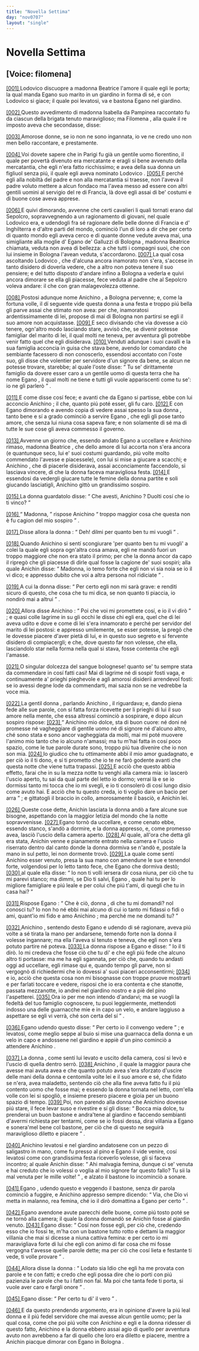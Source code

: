 ```yaml
---
title: "Novella Settima"
day: "nov0707"
layout: "single"
---
```

<div id="nov0707" type="novella" who="filomena">
 <h1>
  Novella Settima
 </h1>
 <p>
  <h2>
   [Voice: filomena]
  </h2>
 </p>
 <argument>
  <p>
   <a href="{{ site.baseurl }}enDecameron/nov0707#p07070001">
    [001]
   </a>
   <name persref="lodovico" type="person">
    Lodovico
   </name>
   discuopre a
   <name persref="beatricegalluzzi" type="person">
    madonna Beatrice
   </name>
   l'amore il quale egli le porta; la qual manda
   <name persref="eganogalluzzi" type="person">
    Egano
   </name>
   suo marito in un giardino in forma di s&eacute;, e con
   <name persref="lodovico" type="person">
    Lodovico
   </name>
   si giace; il quale poi levatosi, va e bastona
   <name persref="eganogalluzzi" type="person">
    Egano
   </name>
   nel giardino.
  </p>
 </argument>
 <div3 type="commentary" who="author">
  <p>
   <a href="{{ site.baseurl }}enDecameron/nov0707#p07070002">
    [002]
   </a>
   Questo avvedimento di madonna
   <name persref="isabella" type="person">
    Isabella
   </name>
   da
   <name persref="pampinea" type="person">
    Pampinea
   </name>
   raccontato fu da ciascun della brigata tenuto maraviglioso; ma
   <name persref="filomena" type="person">
    Filomena
   </name>
   , alla quale
   <name persref="dioneo" type="person">
    il re
   </name>
   imposto aveva che secondasse, disse:
  </p>
 </div3>
 <div3 type="commentary" who="filomena">
  <p>
   <a href="{{ site.baseurl }}enDecameron/nov0707#p07070003">
    [003]
   </a>
   Amorose donne, se io non ne sono ingannata, io ve ne credo uno non men bello raccontare, e prestamente.
  </p>
 </div3>
 <p>
  <a href="{{ site.baseurl }}enDecameron/nov0707#p07070004">
   [004]
  </a>
  Voi dovete sapere che in
  <name placeref="parigi" type="place">
   Parigi
  </name>
  fu gi&agrave; un gentile uomo fiorentino, il quale per povert&agrave; divenuto era mercatante e eragli s&iacute; bene avvenuto della mercatantia, che egli n'era fatto ricchissimo; e avea della sua donna un figliuol senza pi&uacute;, il quale egli aveva nominato
  <name persref="lodovico" type="person">
   Lodovico
  </name>
  .
  <a href="{{ site.baseurl }}enDecameron/nov0707#p07070005">
   [005]
  </a>
  E perch&eacute; egli alla nobilt&agrave; del padre e non alla mercatantia si traesse, non l'aveva il padre voluto mettere a alcun fondaco ma l'avea messo ad essere con altri gentili uomini al servigio del re di Francia, l&agrave; dove egli assai di be' costumi e di buone cose aveva apprese.
 </p>
 <p>
  <a href="{{ site.baseurl }}enDecameron/nov0707#p07070006">
   [006]
  </a>
  E quivi dimorando, avvenne che certi cavalieri li quali tornati erano dal Sepolcro, sopravvegnendo a un ragionamento di giovani, nel quale
  <name persref="lodovico" type="person">
   Lodovico
  </name>
  era, e udendogli fra s&eacute; ragionare delle belle donne di
  <name placeref="francia" type="place">
   Francia
  </name>
  e d'
  <name placeref="inghilterra" type="place">
   Inghilterra
  </name>
  e d'altre parti del mondo, cominci&ograve; l'un di loro a dir che per certo di quanto mondo egli aveva cerco e di quante donne vedute aveva mai, una simigliante alla moglie d'
  <name persref="eganogalluzzi" type="person">
   Egano de' Galluzzi
  </name>
  di
  <name placeref="bologna" type="place">
   Bologna
  </name>
  ,
  <name persref="beatricegalluzzi" type="person">
   madonna Beatrice
  </name>
  chiamata, veduta non avea di bellezza: a che tutti i compagni suoi, che con lui insieme in
  <name placeref="bologna" type="place">
   Bologna
  </name>
  l'avean veduta, s'accordarono.
  <a href="{{ site.baseurl }}enDecameron/nov0707#p07070007">
   [007]
  </a>
  La qual cosa ascoltando
  <name persref="lodovico" type="person">
   Lodovico
  </name>
  , che d'alcuna ancora inamorato non s'era, s'accese in tanto disidero di doverla vedere, che a altro non poteva tenere il suo pensiere; e del tutto disposto d'andare infino a
  <name placeref="bologna" type="place">
   Bologna
  </name>
  a vederla e quivi ancora dimorare se ella gli piacesse, fece veduta al padre che al Sepolcro voleva andare: il che con gran malagevolezza ottenne.
 </p>
 <p>
  <a href="{{ site.baseurl }}enDecameron/nov0707#p07070008">
   [008]
  </a>
  Postosi adunque nome
  <name persref="lodovico" type="person">
   Anichino
  </name>
  , a
  <name placeref="bologna" type="place">
   Bologna
  </name>
  pervenne; e, come la fortuna volle, il d&iacute; seguente vide questa donna a una festa e troppo pi&uacute; bella gli parve assai che stimato non avea: per che, inamoratosi ardentissimamente di lei, propose di mai di
  <name placeref="bologna" type="place">
   Bologna
  </name>
  non partirsi se egli il suo amore non acquistasse.
  <a href="{{ site.baseurl }}enDecameron/nov0707#p07070009">
   [009]
  </a>
  E seco divisando che via dovesse a ci&ograve; tenere, ogn'altro modo lasciando stare, avvis&ograve; che, se divenir potesse famigliar del
  <name persref="eganogalluzzi" type="person">
   marito
  </name>
  di lei, il qual molti ne teneva, per avventura gli potrebbe venir fatto quel che egli disiderava.
  <a href="{{ site.baseurl }}enDecameron/nov0707#p07070010">
   [010]
  </a>
  Venduti adunque i suoi cavalli e la sua famiglia acconcia in guisa che stava bene, avendo lor comandato che sembiante facessero di non conoscerlo, essendosi accontato con l'oste suo, gli disse che volentier per servidore d'un signore da bene, se alcun ne potesse trovare, starebbe; al quale
  <name persref="oste-0707" type="person">
   l'oste
  </name>
  disse:
  <q direct="unspecified" who="oste-0707">
   Tu se' dirittamente famiglio da dovere esser caro a un gentile uomo di questa terra che ha nome
   <name persref="eganogalluzzi" type="person">
    Egano
   </name>
   , il qual molti ne tiene e tutti gli vuole appariscenti come tu se': io ne gli parler&ograve;
  </q>
  .
 </p>
 <p>
  <a href="{{ site.baseurl }}enDecameron/nov0707#p07070011">
   [011]
  </a>
  E come disse cos&iacute; fece; e avanti che da
  <name persref="eganogalluzzi" type="person">
   Egano
  </name>
  si partisse, ebbe con lui acconcio
  <name persref="lodovico" type="person">
   Anichino
  </name>
  ; il che, quanto pi&uacute; pot&eacute; esser, gli fu caro.
  <a href="{{ site.baseurl }}enDecameron/nov0707#p07070012">
   [012]
  </a>
  E con
  <name persref="eganogalluzzi" type="person">
   Egano
  </name>
  dimorando e avendo copia di vedere assai spesso la sua
  <name persref="beatricegalluzzi" type="person">
   donna
  </name>
  , tanto bene e s&iacute; a grado cominci&ograve; a servire
  <name persref="eganogalluzzi" type="person">
   Egano
  </name>
  , che egli gli pose tanto amore, che senza lui niuna cosa sapeva fare; e non solamente di s&eacute; ma di tutte le sue cose gli aveva commesso il governo.
 </p>
 <p>
  <a href="{{ site.baseurl }}enDecameron/nov0707#p07070013">
   [013]
  </a>
  Avvenne un giorno che, essendo andato
  <name persref="eganogalluzzi" type="person">
   Egano
  </name>
  a uccellare e
  <name persref="lodovico" type="person">
   Anichino
  </name>
  rimaso,
  <name persref="beatricegalluzzi" type="person">
   madonna Beatrice
  </name>
  , che dello amore di lui accorta non s'era ancora (e quantunque seco, lui e' suoi costumi guardando, pi&uacute; volte molto commendato l'avesse e piacessele), con lui si mise a giucare a scacchi; e
  <name persref="lodovico" type="person">
   Anichino
  </name>
  , che di piacerle disiderava, assai acconciamente faccendolo, si lasciava vincere, di che
  <name persref="beatricegalluzzi" type="person">
   la donna
  </name>
  faceva maravigliosa festa.
  <a href="{{ site.baseurl }}enDecameron/nov0707#p07070014">
   [014]
  </a>
  E essendosi da vedergli giucare tutte le femine della donna partite e soli giucando lasciatigli,
  <name persref="lodovico" type="person">
   Anichino
  </name>
  gitt&ograve; un grandissimo sospiro.
 </p>
 <p>
  <a href="{{ site.baseurl }}enDecameron/nov0707#p07070015">
   [015]
  </a>
  <name persref="beatricegalluzzi" type="person">
   La donna
  </name>
  guardatolo disse:
  <q direct="unspecified" who="beatricegalluzzi">
   Che avesti,
   <name persref="lodovico" type="person">
    Anichino
   </name>
   ? Duolti cos&iacute; che io ti vinco?
  </q>
 </p>
 <p>
  <a href="{{ site.baseurl }}enDecameron/nov0707#p07070016">
   [016]
  </a>
  <q direct="unspecified" who="lodovico">
   Madonna,
  </q>
  rispose
  <name persref="lodovico" type="person">
   Anichino
  </name>
  <q direct="unspecified">
   troppo maggior cosa che questa non &egrave; fu cagion del mio sospiro
  </q>
  .
 </p>
 <p>
  <a href="{{ site.baseurl }}enDecameron/nov0707#p07070017">
   [017]
  </a>
  Disse allora
  <name persref="beatricegalluzzi" type="person">
   la donna
  </name>
  :
  <q direct="unspecified" who="beatricegalluzzi">
   Deh! dilmi per quanto ben tu mi vuogli
  </q>
  .
 </p>
 <p>
  <a href="{{ site.baseurl }}enDecameron/nov0707#p07070018">
   [018]
  </a>
  Quando
  <name persref="lodovico" type="person">
   Anichino
  </name>
  si sent&iacute; scongiurare 'per quanto ben tu mi vuogli' a colei la quale egli sopra ogn'altra cosa amava, egli ne mand&ograve; fuori un troppo maggiore che non era stato il primo; per che
  <name persref="beatricegalluzzi" type="person">
   la donna
  </name>
  ancor da capo il ripreg&ograve; che gli piacesse di dirle qual fosse la cagione de' suoi sospiri; alla quale
  <name persref="lodovico" type="person">
   Anichin
  </name>
  disse:
  <q direct="unspecified" who="lodovico">
   Madonna, io temo forte che egli non vi sia noia se io il vi dico; e appresso dubito che voi a altra persona nol ridiciate
  </q>
  .
 </p>
 <p>
  <a href="{{ site.baseurl }}enDecameron/nov0707#p07070019">
   [019]
  </a>
  A cui
  <name persref="beatricegalluzzi" type="person">
   la donna
  </name>
  disse:
  <q direct="unspecified" who="beatricegalluzzi">
   Per certo egli non mi sar&agrave; grave: e renditi sicuro di questo, che cosa che tu mi dica, se non quanto ti piaccia, io nondir&ograve; mai a altrui
  </q>
  .
 </p>
 <p>
  <a href="{{ site.baseurl }}enDecameron/nov0707#p07070020">
   [020]
  </a>
  Allora disse
  <name persref="lodovico" type="person">
   Anichino
  </name>
  :
  <q direct="unspecified" who="lodovico">
   Poi che voi mi promettete cos&iacute;, e io il vi dir&ograve;
  </q>
  ; e quasi colle lagrime in su gli occhi le disse chi egli era, quel che di lei aveva udito e dove e come di lei s'era innamorato e perch&eacute; per servidor del marito di lei postosi: e appresso umilemente, se esser potesse, la preg&ograve; che le dovesse piacere d'aver piet&agrave; di lui, e in questo suo segreto e s&iacute; fervente disidero di compiacergli; e che, dove questo far non volesse, che ella, lasciandolo star nella forma nella qual si stava, fosse contenta che egli l'amasse.
 </p>
 <p>
  <a href="{{ site.baseurl }}enDecameron/nov0707#p07070021">
   [021]
  </a>
  O singular dolcezza del sangue bolognese! quanto se' tu sempre stata da commendare in cos&iacute; fatti casi! Mai di lagrime n&eacute; di sospir fosti vaga, e continuamente a' prieghi pieghevole e agli amorosi disiderii arrendevol fosti: se io avessi degne lode da commendarti, mai sazia non se ne vedrebbe la voce mia.
 </p>
 <p>
  <a href="{{ site.baseurl }}enDecameron/nov0707#p07070022">
   [022]
  </a>
  La gentil
  <name prev="beatricegalluzzi" type="person">
   donna
  </name>
  , parlando
  <name persref="lodovico" type="person">
   Anichino
  </name>
  , il riguardava; e, dando piena fede alle sue parole, con s&iacute; fatta forza ricevette per li prieghi di lui il suo amore nella mente, che essa altress&iacute; cominci&ograve; a sospirare, e dopo alcun sospiro rispose:
  <a href="{{ site.baseurl }}enDecameron/nov0707#p07070023">
   [023]
  </a>
  <q direct="unspecified" who="beatricegalluzzi">
   <name persref="lodovico" type="person">
    Anichino
   </name>
   mio dolce, sta di buon cuore: n&eacute; doni n&eacute; promesse n&eacute; vagheggiare di gentile uomo n&eacute; di signore n&eacute; d'alcuno altro, ch&eacute; sono stata e sono ancor vagheggiata da molti, mai mi pot&eacute; muovere l'animo mio tanto che io alcuno n'amassi; ma tu m'hai fatta in cos&iacute; poco spazio, come le tue parole durate sono, troppo pi&uacute; tua divenire che io non son mia.
   <a href="{{ site.baseurl }}enDecameron/nov0707#p07070024">
    [024]
   </a>
   Io giudico che tu ottimamente abbi il mio amor guadagnato, e per ci&ograve; io il ti dono, e s&iacute; ti prometto che io te ne far&ograve; godente avanti che questa notte che viene tutta trapassi.
   <a href="{{ site.baseurl }}enDecameron/nov0707#p07070025">
    [025]
   </a>
   E acci&ograve; che questo abbia effetto, farai che in su la mezza notte tu venghi alla camera mia: io lascer&ograve; l'uscio aperto, tu sai da qual parte del letto io dormo; verrai l&agrave; e se io dormissi tanto mi tocca che io mi svegli, e io ti consoler&ograve; di cos&iacute; lungo disio come avuto hai. E acci&ograve; che tu questo creda, io ti voglio dare un bacio per arra
  </q>
  ; e gittatogli il braccio in collo, amorosamente il basci&ograve;, e
  <name persref="lodovico" type="person">
   Anichin
  </name>
  lei.
 </p>
 <p>
  <a href="{{ site.baseurl }}enDecameron/nov0707#p07070026">
   [026]
  </a>
  Queste cose dette,
  <name persref="lodovico" type="person">
   Anichin
  </name>
  lasciata
  <name persref="beatricegalluzzi" type="person">
   la donna
  </name>
  and&ograve; a fare alcune sue bisogne, aspettando con la maggior letizia del mondo che la notte sopravvenisse.
  <a href="{{ site.baseurl }}enDecameron/nov0707#p07070027">
   [027]
  </a>
  <name persref="eganogalluzzi" type="person">
   Egano
  </name>
  torn&ograve; da uccellare, e come cenato ebbe, essendo stanco, s'and&ograve; a dormire, e la donna appresso, e, come promesso avea, lasci&ograve; l'uscio della camera aperto.
  <a href="{{ site.baseurl }}enDecameron/nov0707#p07070028">
   [028]
  </a>
  Al quale, all'ora che detta gli era stata,
  <name persref="lodovico" type="person">
   Anichin
  </name>
  venne e pianamente entrato nella camera e l'uscio riserrato dentro dal canto donde la donna dormiva se n'and&ograve; e, postale la mano in sul petto, lei non dormente trov&ograve;.
  <a href="{{ site.baseurl }}enDecameron/nov0707#p07070029">
   [029]
  </a>
  La quale come sent&iacute;
  <name persref="lodovico" type="person">
   Anichino
  </name>
  esser venuto, presa la sua mano con amendune le sue e tenendol forte, volgendosi per lo letto tanto fece, che
  <name persref="eganogalluzzi" type="person">
   Egano
  </name>
  che dormiva dest&ograve;;
  <a href="{{ site.baseurl }}enDecameron/nov0707#p07070030">
   [030]
  </a>
  al quale ella disse:
  <q direct="unspecified" who="beatricegalluzzi">
   Io non ti volli iersera dir cosa niuna, per ci&ograve; che tu mi parevi stanco; ma dimmi, se Dio ti salvi,
   <name persref="eganogalluzzi" type="person">
    Egano
   </name>
   , quale hai tu per lo migliore famigliare e pi&uacute; leale e per colui che pi&uacute; t'ami, di quegli che tu in casa hai?
  </q>
 </p>
 <p>
  <a href="{{ site.baseurl }}enDecameron/nov0707#p07070031">
   [031]
  </a>
  Rispose
  <name persref="eganogalluzzi" type="person">
   Egano
  </name>
  :
  <q direct="unspecified" who="eganogalluzzi">
   Che &egrave; ci&ograve;,
   <name persref="beatricegalluzzi" type="person">
    donna
   </name>
   , di che tu mi domandi? nol conosci tu? Io non ho n&eacute; ebbi mai alcuno di cui io tanto mi fidassi o fidi o ami, quant'io mi fido e amo
   <name persref="lodovico" type="person">
    Anichino
   </name>
   ; ma perch&eacute; me ne domandi tu?
  </q>
 </p>
 <p>
  <a href="{{ site.baseurl }}enDecameron/nov0707#p07070032">
   [032]
  </a>
  <name persref="lodovico" type="person">
   Anichino
  </name>
  , sentendo desto
  <name persref="eganogalluzzi" type="person">
   Egano
  </name>
  e udendo di s&eacute; ragionare, aveva pi&uacute; volte a s&eacute; tirata la mano per andarsene, temendo forte non
  <name persref="beatricegalluzzi" type="person">
   la donna
  </name>
  il volesse ingannare; ma ella l'aveva s&iacute; tenuto e teneva, che egli non s'era potuto partire n&eacute; poteva.
  <a href="{{ site.baseurl }}enDecameron/nov0707#p07070033">
   [033]
  </a>
  La donna rispose a
  <name persref="eganogalluzzi" type="person">
   Egano
  </name>
  e disse:
  <q direct="unspecified" who="beatricegalluzzi">
   Io il ti dir&ograve;. Io mi credeva che fosse ci&ograve; che tu di' e che egli pi&uacute; fede che alcuno altro ti portasse: ma me ha egli sgannata, per ci&ograve; che, quando tu andasti oggi ad uccellare, egli rimase qui e, quando tempo gli parve, non si vergogn&ograve; di richiedermi che io dovessi a' suoi piaceri acconsentirmi;
   <a href="{{ site.baseurl }}enDecameron/nov0707#p07070034">
    [034]
   </a>
   e io, acci&ograve; che questa cosa non mi bisognasse con troppe pruove mostrarti e per farlati toccare e vedere, risposi che io era contenta e che stanotte, passata mezzanotte, io andrei nel giardino nostro e a pi&egrave; del pino l'aspetterei.
   <a href="{{ site.baseurl }}enDecameron/nov0707#p07070035">
    [035]
   </a>
   Ora io per me non intendo d'andarvi; ma se vuogli la fedelt&agrave; del tuo famiglio cognoscere, tu puoi leggiermente, mettendoti indosso una delle guarnacche mie e in capo un velo, e andare laggiuso a aspettare se egli vi verr&agrave;, ch&eacute; son certa del s&iacute;
  </q>
  .
 </p>
 <p>
  <a href="{{ site.baseurl }}enDecameron/nov0707#p07070036">
   [036]
  </a>
  <name persref="eganogalluzzi" type="person">
   Egano
  </name>
  udendo questo disse:
  <q direct="unspecified" who="eganogalluzzi">
   Per certo io il convengo vedere
  </q>
  ; e levatosi, come meglio seppe al buio si mise una guarnacca della
  <name persref="beatricegalluzzi" type="person">
   donna
  </name>
  e un velo in capo e andossene nel giardino e appi&egrave; d'un pino cominci&ograve; a attendere
  <name persref="lodovico" type="person">
   Anichino
  </name>
  .
 </p>
 <p>
  <a href="{{ site.baseurl }}enDecameron/nov0707#p07070037">
   [037]
  </a>
  <name persref="beatricegalluzzi" type="person">
   La donna
  </name>
  , come sent&iacute; lui levato e uscito della camera, cos&iacute; si lev&ograve; e l'uscio di quella dentro serr&ograve;.
  <a href="{{ site.baseurl }}enDecameron/nov0707#p07070038">
   [038]
  </a>
  <name persref="lodovico" type="person">
   Anichino
  </name>
  , il quale la maggior paura che avesse mai avuta avea e che quanto potuto avea s'era sforzato d'uscire delle mani della donna e centomila volte lei e il suo amore e s&eacute;, che fidato se n'era, avea maladetto, sentendo ci&ograve; che alla fine aveva fatto fu il pi&uacute; contento uomo che fosse mai; e essendo la donna tornata nel letto, com'ella volle con lei si spogli&ograve;, e insieme presero piacere e gioia per un buono spazio di tempo.
  <a href="{{ site.baseurl }}enDecameron/nov0707#p07070039">
   [039]
  </a>
  Poi, non parendo alla donna che
  <name persref="lodovico" type="person">
   Anichino
  </name>
  dovesse pi&uacute; stare, il fece levar suso e rivestire e s&iacute; gli disse:
  <q direct="unspecified" who="beatricegalluzzi">
   Bocca mia dolce, tu prenderai un buon bastone e andra'tene al giardino e faccendo sembianti d'avermi richiesta per tentarmi, come se io fossi dessa, dirai villania a
   <name persref="eganogalluzzi" type="person">
    Egano
   </name>
   e sonera'mel bene col bastone, per ci&ograve; che di questo ne seguir&agrave; maraviglioso diletto e piacere
  </q>
  .
 </p>
 <p>
  <a href="{{ site.baseurl }}enDecameron/nov0707#p07070040">
   [040]
  </a>
  <name persref="lodovico" type="person">
   Anichino
  </name>
  levatosi e nel giardino andatosene con un pezzo di saligastro in mano, come fu presso al pino e
  <name persref="eganogalluzzi" type="person">
   Egano
  </name>
  il vide venire, cos&iacute; levatosi come con grandissima festa riceverlo volesse, gli si faceva incontro; al quale
  <name persref="lodovico" type="person">
   Anichin
  </name>
  disse:
  <q direct="unspecified" who="lodovico">
   Ahi malvagia femina, dunque ci se' venuta e hai creduto che io volessi o voglia al mio signore far questo fallo? Tu sii la mal venuta per le mille volte!
  </q>
  , e alzato il bastone lo incominci&ograve; a sonare.
 </p>
 <p>
  <a href="{{ site.baseurl }}enDecameron/nov0707#p07070041">
   [041]
  </a>
  <name persref="eganogalluzzi" type="person">
   Egano
  </name>
  , udendo questo e veggendo il bastone, senza dir parola cominci&ograve; a fuggire, e
  <name persref="lodovico" type="person">
   Anichino
  </name>
  appresso sempre dicendo:
  <q direct="unspecified" who="lodovico">
   Via, che Dio vi metta in malanno, rea femina, ch&eacute; io il dir&ograve; domattina a
   <name persref="eganogalluzzi" type="person">
    Egano
   </name>
   per certo
  </q>
  .
 </p>
 <p>
  <a href="{{ site.baseurl }}enDecameron/nov0707#p07070042">
   [042]
  </a>
  <name persref="eganogalluzzi" type="person">
   Egano
  </name>
  avendone avute parecchi delle buone, come pi&uacute; tosto pot&eacute; se ne torn&ograve; alla camera; il quale
  <name persref="beatricegalluzzi" type="person">
   la donna
  </name>
  domand&ograve; se
  <name persref="lodovico" type="person">
   Anichin
  </name>
  fosse al giardin venuto.
  <a href="{{ site.baseurl }}enDecameron/nov0707#p07070043">
   [043]
  </a>
  <name persref="eganogalluzzi" type="person">
   Egano
  </name>
  disse:
  <q direct="unspecified" who="eganogalluzzi">
   Cos&iacute; non fosse egli, per ci&ograve; che, credendo esso che io fossi te, m'ha con un bastone tutto rotto e dettami la maggior villania che mai si dicesse a niuna cattiva femina: e per certo io mi maravigliava forte di lui che egli con animo di far cosa che mi fosse vergogna t'avesse quelle parole dette; ma per ci&ograve; che cos&iacute; lieta e festante ti vede, ti volle provare
  </q>
  .
 </p>
 <p>
  <a href="{{ site.baseurl }}enDecameron/nov0707#p07070044">
   [044]
  </a>
  Allora disse
  <name persref="beatricegalluzzi" type="person">
   la donna
  </name>
  :
  <q direct="unspecified" who="beatricegalluzzi">
   Lodato sia Idio che egli ha me provata con parole e te con fatti; e credo che egli possa dire che io porti con pi&uacute; pazienzia le parole che tu i fatti non fai. Ma poi che tanta fede ti porta, si vuole aver caro e fargli onore
  </q>
  .
 </p>
 <p>
  <a href="{{ site.baseurl }}enDecameron/nov0707#p07070045">
   [045]
  </a>
  <name persref="eganogalluzzi" type="person">
   Egano
  </name>
  disse:
  <q direct="unspecified" who="eganogalluzzi">
   Per certo tu di' il vero
  </q>
  .
 </p>
 <p>
  <a href="{{ site.baseurl }}enDecameron/nov0707#p07070046">
   [046]
  </a>
  E da questo prendendo argomento, era in opinione d'avere la pi&uacute; leal donna e il pi&uacute; fedel servidore che mai avesse alcun gentile uomo; per la qual cosa, come che poi pi&uacute; volte con
  <name persref="lodovico" type="person">
   Anichino
  </name>
  e egli e la donna ridesser di questo fatto,
  <name persref="lodovico" type="person">
   Anichino
  </name>
  e la donna ebbero assai agio di quello per avventura avuto non avrebbeno a far di quello che loro era diletto e piacere, mentre a
  <name persref="lodovico" type="person">
   Anichin
  </name>
  piacque dimorar con
  <name persref="eganogalluzzi" type="person">
   Egano
  </name>
  in
  <name placeref="bologna" type="place">
   Bologna
  </name>
  .
 </p>
</div>